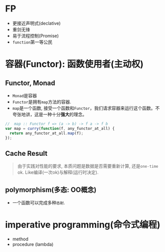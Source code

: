 # FP
- 更接近声明式(declative)
- 重剑无锋
- 易于流程控制(Promise)
- `function`第一等公民

# 容器(Functor): 函数使用者(主动权)
## Functor, Monad
- `Monad`是容器
- `Functor`是拥有`map`方法的容器.
- `map`是一个函数, 接受一个函数和`Functor`，我们请求容器来运行这个函数。不夸张地讲，这是一种十分**强大**的理念。
```js
//  map :: Functor f => (a -> b) -> f a -> f b
var map = curry(function(f, any_functor_at_all) {
  return any_functor_at_all.map(f);
});
```

## Cache Result
> 由于实践对性能的要求, 本质问题是数据是否需要重新计算, 还是`one-time` ok. Like编译(一次ok)与解释(运行时决定).

## polymorphism(多态:  OO概念)
- 一个函数可以完成多种`态射`.

# imperative programming(命令式编程)
- method
- procedure (lambda)